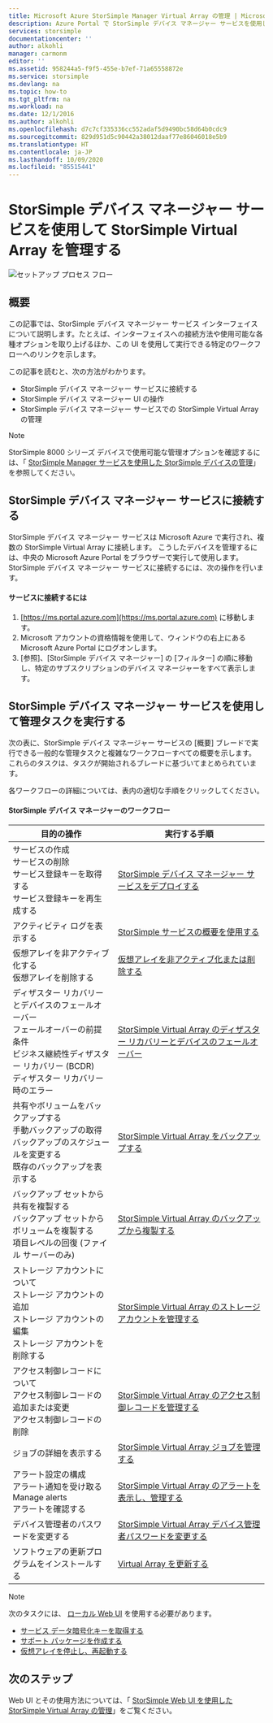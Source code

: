 ```yaml
---
title: Microsoft Azure StorSimple Manager Virtual Array の管理 | Microsoft Docs
description: Azure Portal で StorSimple デバイス マネージャー サービスを使用して、オンプレミスの StorSimple Virtual Array を管理する方法について説明します。
services: storsimple
documentationcenter: ''
author: alkohli
manager: carmonm
editor: ''
ms.assetid: 958244a5-f9f5-455e-b7ef-71a65558872e
ms.service: storsimple
ms.devlang: na
ms.topic: how-to
ms.tgt_pltfrm: na
ms.workload: na
ms.date: 12/1/2016
ms.author: alkohli
ms.openlocfilehash: d7c7cf335336cc552adaf5d9490bc58d64b0cdc9
ms.sourcegitcommit: 829d951d5c90442a38012daaf77e86046018e5b9
ms.translationtype: HT
ms.contentlocale: ja-JP
ms.lasthandoff: 10/09/2020
ms.locfileid: "85515441"
---
```

# <a name="use-the-storsimple-device-manager-service-to-administer-your-storsimple-virtual-array"></a>StorSimple デバイス マネージャー サービスを使用して StorSimple Virtual Array を管理する
![セットアップ プロセス フロー](./media/storsimple-virtual-array-manager-service-administration/manage4.png)

## <a name="overview"></a>概要
この記事では、StorSimple デバイス マネージャー サービス インターフェイスについて説明します。たとえば、インターフェイスへの接続方法や使用可能な各種オプションを取り上げるほか、この UI を使用して実行できる特定のワークフローへのリンクを示します。

この記事を読むと、次の方法がわかります。

* StorSimple デバイス マネージャー サービスに接続する
* StorSimple デバイス マネージャー UI の操作
* StorSimple デバイス マネージャー サービスでの StorSimple Virtual Array の管理

> [!NOTE]
> StorSimple 8000 シリーズ デバイスで使用可能な管理オプションを確認するには、「 [StorSimple Manager サービスを使用した StorSimple デバイスの管理](storsimple-manager-service-administration.md)」を参照してください。
> 
> 

## <a name="connect-to-the-storsimple-device-manager-service"></a>StorSimple デバイス マネージャー サービスに接続する
StorSimple デバイス マネージャー サービスは Microsoft Azure で実行され、複数の StorSimple Virtual Array に接続します。 こうしたデバイスを管理するには、中央の Microsoft Azure Portal をブラウザーで実行して使用します。 StorSimple デバイス マネージャー サービスに接続するには、次の操作を行います。

#### <a name="to-connect-to-the-service"></a>サービスに接続するには
1. [https://ms.portal.azure.com](https://ms.portal.azure.com) に移動します。
2. Microsoft アカウントの資格情報を使用して、ウィンドウの右上にある Microsoft Azure Portal にログオンします。
3. [参照]、[StorSimple デバイス マネージャー] の [フィルター] の順に移動し、特定のサブスクリプションのデバイス マネージャーをすべて表示します。

## <a name="use-the-storsimple-device-manager-service-to-perform-management-tasks"></a>StorSimple デバイス マネージャー サービスを使用して管理タスクを実行する
次の表に、StorSimple デバイス マネージャー サービスの [概要] ブレードで実行できる一般的な管理タスクと複雑なワークフローすべての概要を示します。 これらのタスクは、タスクが開始されるブレードに基づいてまとめられています。

各ワークフローの詳細については、表内の適切な手順をクリックしてください。

#### <a name="storsimple-device-manager-workflows"></a>StorSimple デバイス マネージャーのワークフロー
| 目的の操作 | 実行する手順 |
| --- | --- |
| サービスの作成</br>サービスの削除</br>サービス登録キーを取得する</br>サービス登録キーを再生成する |[StorSimple デバイス マネージャー サービスをデプロイする](storsimple-virtual-array-manage-service.md) |
| アクティビティ ログを表示する |[StorSimple サービスの概要を使用する](storsimple-virtual-array-service-summary.md) |
| 仮想アレイを非アクティブ化する</br>仮想アレイを削除する |[仮想アレイを非アクティブ化または削除する](storsimple-virtual-array-deactivate-and-delete-device.md) |
| ディザスター リカバリーとデバイスのフェールオーバー</br>フェールオーバーの前提条件</br>ビジネス継続性ディザスター リカバリー (BCDR)</br>ディザスター リカバリー時のエラー |[StorSimple Virtual Array のディザスター リカバリーとデバイスのフェールオーバー](storsimple-virtual-array-failover-dr.md) |
| 共有やボリュームをバックアップする</br>手動バックアップの取得</br>バックアップのスケジュールを変更する</br>既存のバックアップを表示する |[StorSimple Virtual Array をバックアップする](storsimple-virtual-array-backup.md) |
| バックアップ セットから共有を複製する</br>バックアップ セットからボリュームを複製する</br>項目レベルの回復 (ファイル サーバーのみ) |[StorSimple Virtual Array のバックアップから複製する](storsimple-virtual-array-clone.md) |
| ストレージ アカウントについて</br>ストレージ アカウントの追加</br>ストレージ アカウントの編集</br>ストレージ アカウントを削除する |[StorSimple Virtual Array のストレージ アカウントを管理する](storsimple-virtual-array-manage-storage-accounts.md) |
| アクセス制御レコードについて</br>アクセス制御レコードの追加または変更 </br>アクセス制御レコードの削除 |[StorSimple Virtual Array のアクセス制御レコードを管理する](storsimple-virtual-array-manage-acrs.md) |
| ジョブの詳細を表示する |[StorSimple Virtual Array ジョブを管理する](storsimple-virtual-array-manage-jobs.md) |
| アラート設定の構成</br>アラート通知を受け取る</br>Manage alerts</br>アラートを確認する |[StorSimple Virtual Array のアラートを表示し、管理する](storsimple-virtual-array-manage-alerts.md) |
| デバイス管理者のパスワードを変更する |[StorSimple Virtual Array デバイス管理者パスワードを変更する](storsimple-virtual-array-change-device-admin-password.md) |
| ソフトウェアの更新プログラムをインストールする |[Virtual Array を更新する](storsimple-virtual-array-install-update.md) |

> [!NOTE]
> 次のタスクには、 [ローカル Web UI](storsimple-ova-web-ui-admin.md) を使用する必要があります。
> 
> * [サービス データ暗号化キーを取得する](storsimple-ova-web-ui-admin.md#get-the-service-data-encryption-key)
> * [サポート パッケージを作成する](storsimple-ova-web-ui-admin.md#generate-a-log-package)
> * [仮想アレイを停止し、再起動する](storsimple-ova-web-ui-admin.md#shut-down-and-restart-your-device)
> 
> 

## <a name="next-steps"></a>次のステップ
Web UI とその使用方法については、「 [StorSimple Web UI を使用した StorSimple Virtual Array の管理](storsimple-ova-web-ui-admin.md)」をご覧ください。

